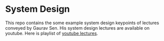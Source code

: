 # System Design
This repo contains the some example system design keypoints of lectures conveyed by Gaurav Sen. His system design lectures are available on youtube. Here is playlist of [youtube lectures](https://www.youtube.com/watch?v=SqcXvc3ZmRU&list=PLMCXHnjXnTnvo6alSjVkgxV-VH6EPyvoX).

